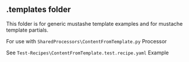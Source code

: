 ## .templates folder

This folder is for generic mustashe template examples and for mustache template partials.

For use with `SharedProcessors\ContentFromTemplate.py` Processor

See `Test-Recipes\ContentFromTemplate.test.recipe.yaml` Example
